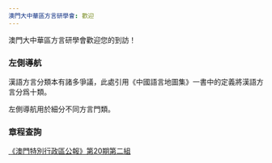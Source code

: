 ```yaml
---
澳門大中華區方言研學會: 歡迎
---
```


澳門大中華區方言研學會歡迎您的到訪！


### 左側導航

漢語方言分類本有諸多爭議，此處引用《中國語言地圖集》一書中的定義將漢語方言分爲十類。

左側導航用於細分不同方言門類。

### 章程查詢

[《澳門特別行政區公報》第20期第二組](https://bo.io.gov.mo/bo/ii/2019/20/anotariais_cn.asp#349)

